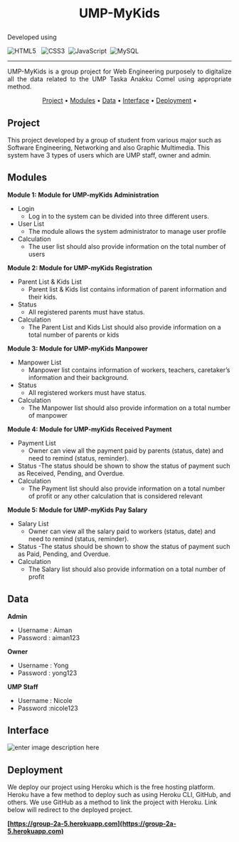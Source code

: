<h1>
<p align="center">
  <br>UMP-MyKids
</h1>
<div align="left">
Developed using

![HTML5](https://img.shields.io/badge/html5-%23E34F26.svg?style=for-the-badge&logo=html5&logoColor=white) &nbsp; ![CSS3](https://img.shields.io/badge/css3-%231572B6.svg?style=for-the-badge&logo=css3&logoColor=white)&nbsp; ![JavaScript](https://img.shields.io/badge/javascript-%23323330.svg?style=for-the-badge&logo=javascript&logoColor=%23F7DF1E)&nbsp; ![MySQL](https://img.shields.io/badge/mysql-%2300f.svg?style=for-the-badge&logo=mysql&logoColor=white)

<hr>
  <p align="justify">
    UMP-MyKids is a group project for Web Engineering purposely to digitalize all the data related to the UMP Taska Anakku Comel using appropriate method.
    <br />
    </p>
</p>

<p align="center">
  <a href="#project">Project</a> •
  <a href="#modules">Modules</a> •
  <a href="#data">Data</a> •
  <a href="#interface">Interface</a> •
  <a href="#deployment">Deployment</a> •
</p>  
                                                                                                                      
                                                                                                                                                      
## Project
 This project developed by a group of student from various major such as Software Engineering, Networking and also Graphic Multimedia. 
 This system have 3 types of users which are UMP staff, owner and admin. 

## Modules
**Module 1: Module for UMP-myKids Administration**

 - Login
	 - Log in to the system can be divided into three different users.
 - User List
	 - The module allows the system administrator to manage user profile
 - Calculation
	 - The user list should also provide information on the total number of users

**Module 2: Module for UMP-myKids Registration**

 - Parent List & Kids List
	 - Parent list & Kids list contains information of parent information and their kids.
 - Status
	 - All registered parents must have status.
 - Calculation
	 - The Parent List and Kids List should also provide information on a total number of parents or kids

**Module 3: Module for UMP-myKids Manpower**

 - Manpower List
	 - Manpower list contains information of workers, teachers, caretaker’s information and their background.
 - Status
	 - All registered workers must have status.
 - Calculation
	 - The Manpower list should also provide information on a total number of manpower

**Module 4: Module for UMP-myKids Received Payment**
- Payment List
	 - Owner can view all the payment paid by parents (status, date) and need to remind (status, reminder).
 - Status
	 -The status should be shown to show the status of payment such as Received, Pending, and Overdue.
 - Calculation
	 - The Payment list should also provide information on a total number of profit or any other calculation that is considered relevant

**Module 5: Module for UMP-myKids Pay Salary**
- Salary List
	 - Owner can view all the salary paid to workers (status, date) and need to remind (status, reminder).
 - Status
	 -The status should be shown to show the status of payment such as Paid, Pending, and Overdue.
 - Calculation
	 - The Salary list should also provide information on a total number of profit

## Data
**Admin**
 - Username : Aiman
 - Password : aiman123

**Owner**
 - Username : Yong
 - Password : yong123

**UMP Staff**
 - Username : Nicole
 - Password :nicole123

## Interface
![enter image description here](https://i.pinimg.com/originals/6e/19/43/6e1943fe59ef72f9651dc3784fcd92f7.jpg)
## Deployment
We deploy our project using Heroku which is the free hosting platform. Heroku have a few method to deploy such as using Heroku CLI, GitHub, and others. We use GitHub as a method to link the project with Heroku. Link below will redirect to the deployed project.

**[https://group-2a-5.herokuapp.com](https://group-2a-5.herokuapp.com)**
